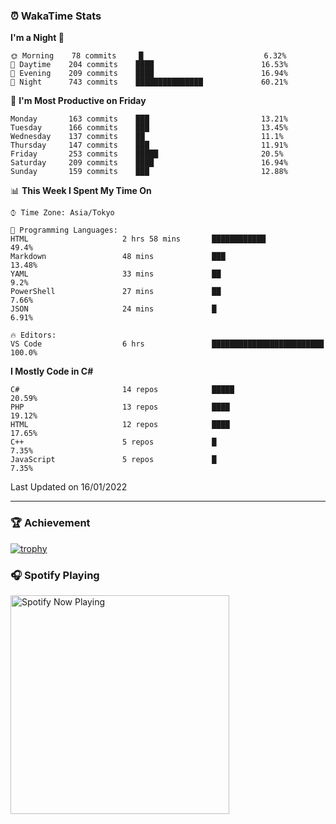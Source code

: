 ### ⏰ WakaTime Stats


<!--START_SECTION:waka-->
**I'm a Night 🦉** 

```text
🌞 Morning    78 commits     █                           6.32% 
🌆 Daytime    204 commits    ████                        16.53% 
🌃 Evening    209 commits    ████                        16.94% 
🌙 Night      743 commits    ███████████████             60.21%

```
📅 **I'm Most Productive on Friday** 

```text
Monday       163 commits    ███                         13.21% 
Tuesday      166 commits    ███                         13.45% 
Wednesday    137 commits    ██                          11.1% 
Thursday     147 commits    ███                         11.91% 
Friday       253 commits    █████                       20.5% 
Saturday     209 commits    ████                        16.94% 
Sunday       159 commits    ███                         12.88%

```


📊 **This Week I Spent My Time On** 

```text
⌚︎ Time Zone: Asia/Tokyo

💬 Programming Languages: 
HTML                     2 hrs 58 mins       ████████████                49.4% 
Markdown                 48 mins             ███                         13.48% 
YAML                     33 mins             ██                          9.2% 
PowerShell               27 mins             ██                          7.66% 
JSON                     24 mins             █                           6.91%

🔥 Editors: 
VS Code                  6 hrs               █████████████████████████   100.0%

```

**I Mostly Code in C#** 

```text
C#                       14 repos            █████                       20.59% 
PHP                      13 repos            ████                        19.12% 
HTML                     12 repos            ████                        17.65% 
C++                      5 repos             █                           7.35% 
JavaScript               5 repos             █                           7.35%

```



 Last Updated on 16/01/2022
<!--END_SECTION:waka-->

---

### 🏆 Achievement

[![trophy](https://github-profile-trophy.vercel.app/?username=Slime-hatena&theme=flat&no-bg=true&no-frame=true&column=8)](https://github.com/ryo-ma/github-profile-trophy)

### 🎧 Spotify Playing

[<img src="https://spotify-now-playing-slime-hatena.vercel.app/api/spotify-playing" alt="Spotify Now Playing" width="350" />](https://open.spotify.com/user/slime_hatena)

<!--
**Slime-hatena/Slime-hatena** is a ✨ _special_ ✨ repository because its `README.md` (this file) appears on your GitHub profile.

Here are some ideas to get you started:

- 🔭 I’m currently working on ...
- 🌱 I’m currently learning ...
- 👯 I’m looking to collaborate on ...
- 🤔 I’m looking for help with ...
- 💬 Ask me about ...
- 📫 How to reach me: ...
- 😄 Pronouns: ...
- ⚡ Fun fact: ...
-->

